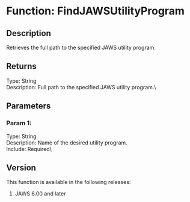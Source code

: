# Function: FindJAWSUtilityProgram

## Description

Retrieves the full path to the specified JAWS utility program.

## Returns

Type: String\
Description: Full path to the specified JAWS utility program.\

## Parameters

### Param 1:

Type: String\
Description: Name of the desired utility program.\
Include: Required\

## Version

This function is available in the following releases:

1.  JAWS 6.00 and later
